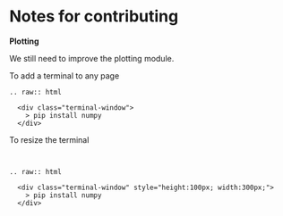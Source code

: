# Notes for contributing

**Plotting**

We still need to improve the plotting module.


To add a terminal to any page

```
.. raw:: html

  <div class="terminal-window">
    > pip install numpy
  </div>

```

To resize the terminal
```


.. raw:: html

  <div class="terminal-window" style="height:100px; width:300px;">
    > pip install numpy
  </div>

```

